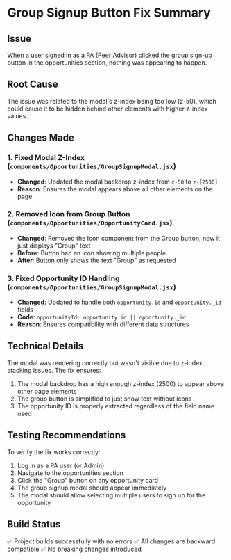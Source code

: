 # Group Signup Button Fix Summary

## Issue
When a user signed in as a PA (Peer Advisor) clicked the group sign-up button in the opportunities section, nothing was appearing to happen.

## Root Cause
The issue was related to the modal's z-index being too low (z-50), which could cause it to be hidden behind other elements with higher z-index values.

## Changes Made

### 1. Fixed Modal Z-Index (`components/Opportunities/GroupSignupModal.jsx`)
- **Changed**: Updated the modal backdrop z-index from `z-50` to `z-[2500]`
- **Reason**: Ensures the modal appears above all other elements on the page

### 2. Removed Icon from Group Button (`components/Opportunities/OpportunityCard.jsx`)
- **Changed**: Removed the Icon component from the Group button, now it just displays "Group" text
- **Before**: Button had an icon showing multiple people
- **After**: Button only shows the text "Group" as requested

### 3. Fixed Opportunity ID Handling (`components/Opportunities/GroupSignupModal.jsx`)
- **Changed**: Updated to handle both `opportunity.id` and `opportunity._id` fields
- **Code**: `opportunityId: opportunity.id || opportunity._id`
- **Reason**: Ensures compatibility with different data structures

## Technical Details

The modal was rendering correctly but wasn't visible due to z-index stacking issues. The fix ensures:
1. The modal backdrop has a high enough z-index (2500) to appear above other page elements
2. The group button is simplified to just show text without icons
3. The opportunity ID is properly extracted regardless of the field name used

## Testing Recommendations

To verify the fix works correctly:
1. Log in as a PA user (or Admin)
2. Navigate to the opportunities section
3. Click the "Group" button on any opportunity card
4. The group signup modal should appear immediately
5. The modal should allow selecting multiple users to sign up for the opportunity

## Build Status
✅ Project builds successfully with no errors
✅ All changes are backward compatible
✅ No breaking changes introduced